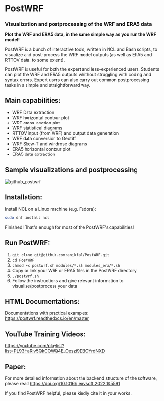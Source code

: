 # PostWRF

### Visualization and postprocessing of the WRF and ERA5 data

**Plot the WRF and ERA5 data, in the same simple way as you run the WRF model!**

PostWRF is a bunch of interactive tools, written in NCL and Bash scripts, to visualize and post-process the WRF model outputs (as well as ERA5 and RTTOV data, to some extent).

PostWRF is useful for both the expert and less-experienced users. Students can plot the WRF and ERA5 outputs whithout struggling with coding and syntax errors. Expert users can also carry out common postprocessing tasks in a simple and straightforward way.

## Main capabilities:
- WRF Data extraction
- WRF horizontal contour plot
- WRF cross-section plot
- WRF statistical diagrams
- RTTOV input (from WRF) and output data generation
- WRF data conversion to Geotiff
- WRF Skew-T and windrose diagrams
- ERA5 horizontal contour plot
- ERA5 data extraction

## Sample visualizations and postprocessing
![github_postwrf](https://github.com/anikfal/PostWRF/assets/11738727/16be89c3-1bb1-4245-a430-1d07876563dd)


## Installation:
Install NCL on a Linux machine (e.g. Fedora):
```bash
sudo dnf install ncl
```
Finished! That's enough for most of the PostWRF's capabilities!

## Run PostWRF:
1. ``` git clone git@github.com:anikfal/PostWRF.git ```
2. ``` cd PostWRF ```
3. ``` chmod +x postwrf.sh modules/*.sh modules_era/*.sh ```
4. Copy or link your WRF or ERA5 files in the PostWRF directory
5. ``` ./postwrf.sh ```
6. Follow the instructions and give relevant information to visualize/postprocess your data


## HTML Documentations:
Documentations with practical examples: https://postwrf.readthedocs.io/en/master

## YouTube Training Videos:
https://youtube.com/playlist?list=PL93HaRiv5QkCOWQ4E_Oeszi9DBOYrdNXD

## Paper:
For more detailed information about the backend structure of the software, please read https://doi.org/10.1016/j.envsoft.2022.105591

If you find PostWRF helpful, please kindly cite it in your works.
